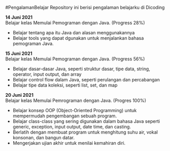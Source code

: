 #PengalamanBelajar
Repository ini berisi pengalaman belajarku di Dicoding

**14 Juni 2021**   
Belajar kelas Memulai Pemograman dengan Java. (Progress 28%)
  * Belajar tentang apa itu Java dan alasan menggunakannya
  * Belajar tools yang dapat dgunakan untuk menjalankan bahasa pemograman Java.

**15 Juni 2021**   
Belajar kelas Memulai Pemograman dengan Java. (Progress 56%)
  * Belajar dasar-dasar Java, seperti struktur dasar, tipe data, string, operator, input output, dan array
  * Belajar control flow dalam Java, seperti perulangan dan percabangan
  * Belajar tipe data koleksi, seperti list, set, dan map

**20 Juni 2021**    
Belajar kelas Memulai Pemrograman dengan Java. (Progres 100%)
  * Belajar konsep OOP (Object-Oriented Programming) untuk mempermudah pengembangan sebuah program.
  * Belajar class-class yang sering digunakan dalam bahasa Java seperti generic, exception, input output, date time, dan casting. 
  * Berlatih dengan membuat program untuk menghitung suhu air, vokal konsonan, dan bangun datar. 
  * Mengerjakan ujian akhir untuk menilai kemahiran diri.
